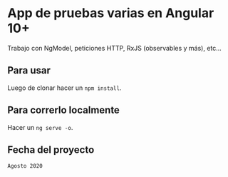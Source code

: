 # App de pruebas varias en Angular 10+
Trabajo con NgModel, peticiones HTTP, RxJS (observables y más), etc...

## Para usar
Luego de clonar hacer un `npm install`.

## Para correrlo localmente
Hacer un `ng serve -o`.

## Fecha del proyecto
`Agosto 2020`